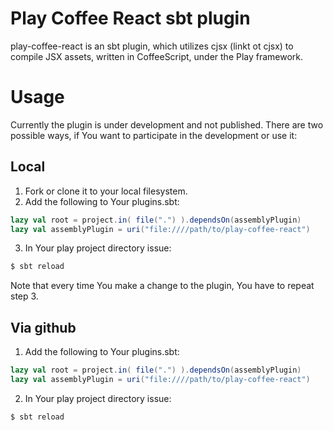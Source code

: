 Play Coffee React sbt plugin
============================

play-coffee-react is an sbt plugin, which utilizes cjsx (linkt ot cjsx) to compile JSX assets,
written in CoffeeScript, under the Play framework. 

Usage
=====

Currently the plugin is under development and not published. There are two possible ways, if You
want to participate in the development or use it:


## Local

1. Fork or clone it to your local filesystem.
2. Add the following to Your plugins.sbt:

```scala
lazy val root = project.in( file(".") ).dependsOn(assemblyPlugin)
lazy val assemblyPlugin = uri("file:////path/to/play-coffee-react")
```

3. In Your play project directory issue:

```bash
$ sbt reload
```

Note that every time You make a change to the plugin, You have to repeat step 3.

## Via github

1. Add the following to Your plugins.sbt:
   
```scala
lazy val root = project.in( file(".") ).dependsOn(assemblyPlugin)
lazy val assemblyPlugin = uri("file:////path/to/play-coffee-react")
```

2. In Your play project directory issue:

```bash
$ sbt reload
```